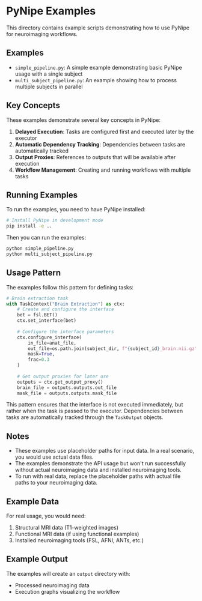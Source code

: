 # PyNipe Examples

This directory contains example scripts demonstrating how to use PyNipe for neuroimaging workflows.

## Examples

- `simple_pipeline.py`: A simple example demonstrating basic PyNipe usage with a single subject
- `multi_subject_pipeline.py`: An example showing how to process multiple subjects in parallel

## Key Concepts

These examples demonstrate several key concepts in PyNipe:

1. **Delayed Execution**: Tasks are configured first and executed later by the executor
2. **Automatic Dependency Tracking**: Dependencies between tasks are automatically tracked
3. **Output Proxies**: References to outputs that will be available after execution
4. **Workflow Management**: Creating and running workflows with multiple tasks

## Running Examples

To run the examples, you need to have PyNipe installed:

```bash
# Install PyNipe in development mode
pip install -e ..
```

Then you can run the examples:

```bash
python simple_pipeline.py
python multi_subject_pipeline.py
```

## Usage Pattern

The examples follow this pattern for defining tasks:

```python
# Brain extraction task
with TaskContext("Brain Extraction") as ctx:
    # Create and configure the interface
    bet = fsl.BET()
    ctx.set_interface(bet)
    
    # Configure the interface parameters
    ctx.configure_interface(
        in_file=anat_file,
        out_file=os.path.join(subject_dir, f"{subject_id}_brain.nii.gz"),
        mask=True,
        frac=0.3
    )
    
    # Get output proxies for later use
    outputs = ctx.get_output_proxy()
    brain_file = outputs.outputs.out_file
    mask_file = outputs.outputs.mask_file
```

This pattern ensures that the interface is not executed immediately, but rather when the task is passed to the executor. Dependencies between tasks are automatically tracked through the `TaskOutput` objects.

## Notes

- These examples use placeholder paths for input data. In a real scenario, you would use actual data files.
- The examples demonstrate the API usage but won't run successfully without actual neuroimaging data and installed neuroimaging tools.
- To run with real data, replace the placeholder paths with actual file paths to your neuroimaging data.

## Example Data

For real usage, you would need:

1. Structural MRI data (T1-weighted images)
2. Functional MRI data (if using functional examples)
3. Installed neuroimaging tools (FSL, AFNI, ANTs, etc.)

## Example Output

The examples will create an `output` directory with:

- Processed neuroimaging data
- Execution graphs visualizing the workflow
